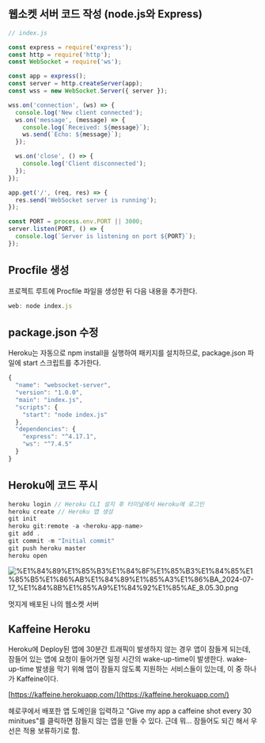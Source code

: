 
## 웹소켓 서버 코드 작성 (node.js와 Express)


```javascript
// index.js

const express = require('express');
const http = require('http');
const WebSocket = require('ws');

const app = express();
const server = http.createServer(app);
const wss = new WebSocket.Server({ server });

wss.on('connection', (ws) => {
  console.log('New client connected');
  ws.on('message', (message) => {
    console.log(`Received: ${message}`);
    ws.send(`Echo: ${message}`);
  });

  ws.on('close', () => {
    console.log('Client disconnected');
  });
});

app.get('/', (req, res) => {
  res.send('WebSocket server is running');
});

const PORT = process.env.PORT || 3000;
server.listen(PORT, () => {
  console.log(`Server is listening on port ${PORT}`);
});

```


## Procfile 생성


프로젝트 루트에 Procfile 파일을 생성한 뒤 다음 내용을 추가한다.


```javascript
web: node index.js
```


## package.json 수정


Heroku는 자동으로 npm install을 실행하여 패키지를 설치하므로, package.json 파일에 start 스크립트를 추가한다.


```javascript
{
  "name": "websocket-server",
  "version": "1.0.0",
  "main": "index.js",
  "scripts": {
    "start": "node index.js"
  },
  "dependencies": {
    "express": "^4.17.1",
    "ws": "^7.4.5"
  }
}
```


## Heroku에 코드 푸시


```javascript
heroku login // Heroku CLI 설치 후 터미널에서 Heroku에 로그인
heroku create // Heroku 앱 생성
git init
heroku git:remote -a <heroku-app-name>
git add .
git commit -m "Initial commit"
git push heroku master
heroku open
```


![%E1%84%89%E1%85%B3%E1%84%8F%E1%85%B3%E1%84%85%E1%85%B5%E1%86%AB%E1%84%89%E1%85%A3%E1%86%BA_2024-07-17_%E1%84%8B%E1%85%A9%E1%84%92%E1%85%AE_8.05.30.png](https://prod-files-secure.s3.us-west-2.amazonaws.com/420927ef-2057-4e77-b9b7-d7005a1db0dd/10a3bf83-b739-426e-9653-37d69574acaa/%E1%84%89%E1%85%B3%E1%84%8F%E1%85%B3%E1%84%85%E1%85%B5%E1%86%AB%E1%84%89%E1%85%A3%E1%86%BA_2024-07-17_%E1%84%8B%E1%85%A9%E1%84%92%E1%85%AE_8.05.30.png?X-Amz-Algorithm=AWS4-HMAC-SHA256&X-Amz-Content-Sha256=UNSIGNED-PAYLOAD&X-Amz-Credential=AKIAT73L2G45HZZMZUHI%2F20240809%2Fus-west-2%2Fs3%2Faws4_request&X-Amz-Date=20240809T111638Z&X-Amz-Expires=3600&X-Amz-Signature=a71e34c4e5476aa0cd002f511f6d430b180f29d6d0b334e786bc7255d1a19aa1&X-Amz-SignedHeaders=host&x-id=GetObject)


멋지게 배포된 나의 웹소켓 서버


## Kaffeine Heroku


Heroku에 Deploy된 앱에 30분간 트래픽이 발생하지 않는 경우 앱이 잠들게 되는데, 잠들어 있는 앱에 요청이 들어가면 일정 시간의 wake-up-time이 발생한다. wake-up-time 발생을 막기 위해 앱이 잠들지 않도록 지원하는 서비스들이 있는데, 이 중 하나가 Kaffeine이다.


[https://kaffeine.herokuapp.com/](https://kaffeine.herokuapp.com/)


헤로쿠에서 배포한 앱 도메인을 입력하고 "Give my app a caffeine shot every 30 minitues"를 클릭하면 잠들지 않는 앱을 만들 수 있다. 근데 뭐… 잠들어도 되긴 해서 우선은 적용 보류하기로 함.

